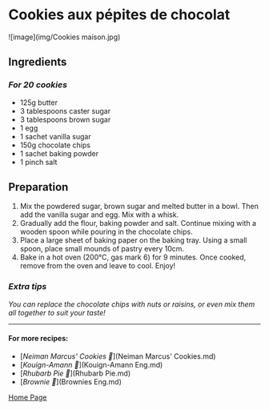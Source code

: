 # Cookies aux pépites de chocolat
![image](img/Cookies maison.jpg)

## Ingredients 
### *For 20 cookies* 
* 125g butter
* 3 tablespoons caster sugar
* 3 tablespoons brown sugar
* 1 egg
* 1 sachet vanilla sugar
* 150g chocolate chips
* 1 sachet baking powder
* 1 pinch salt

## Preparation 
1. Mix the powdered sugar, brown sugar and melted butter in a bowl. Then add the vanilla sugar and egg. Mix with a whisk.
1. Gradually add the flour, baking powder and salt. Continue mixing with a wooden spoon while pouring in the chocolate chips.
1. Place a large sheet of baking paper on the baking tray. Using a small spoon, place small mounds of pastry every 10cm.
1. Bake in a hot oven (200°C, gas mark 6) for 9 minutes. Once cooked, remove from the oven and leave to cool. Enjoy!

### *Extra tips*
*You can replace the chocolate chips with nuts or raisins, or even mix them all together to suit your taste!*  

________________________________
#### For more recipes:
* [*Neiman Marcus' Cookies 🍪*](Neiman Marcus' Cookies.md)
* [*Kouign-Amann 🧈*](Kouign-Amann Eng.md)
* [*Rhubarb Pie 🥧*](Rhubarb Pie.md)
* [*Brownie 🍫*](Brownies Eng.md)

[Home Page](Indexeng.md)
